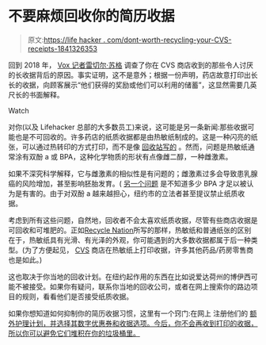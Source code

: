 # 不要麻烦回收你的简历收据

> 原文:[https://life hacker . com/dont-worth-recycling-your-CVS-receipts-1841326353](https://lifehacker.com/dont-bother-recycling-your-cvs-receipts-1841326353)

回到 2018 年， [Vox 记者雷切尔·苏格](https://www.vox.com/the-goods/2018/10/10/17956950/why-are-cvs-pharmacy-receipts-so-long) 调查了你在 CVS 商店收到的那些令人讨厌的长收据背后的原因。事实证明，这不是意外；根据一份声明，药店故意打印出长长的收据，向顾客展示“他们获得的奖励或他们可以利用的储蓄”，这显然需要几英尺长的书面解释。

Watch

对你(以及 Lifehacker 总部的大多数员工)来说，这可能是另一条新闻:那些收据可能也是不可回收的。许多药店的纸质收据都是由热敏纸制成的。这是一种闪亮的纸张，可以通过热转印的方式打印，而不是像 [回收站写的](https://livegreen.recyclebank.com/column/because-you-asked/can-i-recycle-receipts-made-of-thermal-paper) 。然而，问题是热敏纸通常涂有双酚 a 或 BPA，这种化学物质的形状有点像雌二醇，一种雌激素。

如果不深究科学解释，它与雌激素的相似性是有问题的；雌激素过多会导致患乳腺癌的风险增加，甚至影响胚胎发育。( [另一个问题](https://vitals.lifehacker.com/bpa-is-everywhere-is-it-safe-1748077325) 是不知道多少 BPA 才足以被认为是有害的。由于对双酚 a 越来越担心，纽约市的立法者甚至提议禁止纸质收据。

考虑到所有这些问题，自然地，回收者不会太喜欢纸质收据，尽管有些商店收据是可回收和可堆肥的。正如[Recycle Nation](https://livegreen.recyclebank.com/column/because-you-asked/can-i-recycle-receipts-made-of-thermal-paper)所写的那样，热敏纸和普通纸张的区别在于，热敏纸具有光滑、有光泽的外观，你可能遇到的大多数收据都属于后一种类型。(为了方便起见， [CVS](https://www.ehn.org/why-are-cvs-receipts-so-long-an-investigation-vox-2611678215.html) 商店在热敏纸上打印收据，许多其他药品/药房零售商也是如此。)

这也取决于你当地的回收计划。在纽约起作用的东西在比如说爱达荷州的博伊西可能不被接受。如果你有疑问，联系你当地的回收公司，或者在网上搜索你的路边项目的规则，看看他们是否接受纸质收据。

如果你想知道如何抑制你的简历收据习惯，这里有一个窍门:在网上 注册他们的 [额外护理计划，并选择其数字优惠券和收据选项。今后，你不会再收到打印的收据，所以你可以避免它们堆积在你的垃圾桶里。](https://www.cnbc.com/2018/12/05/cvs-says-it-has-a-fix-for-those-mile-long-receipts--heres-how.html)